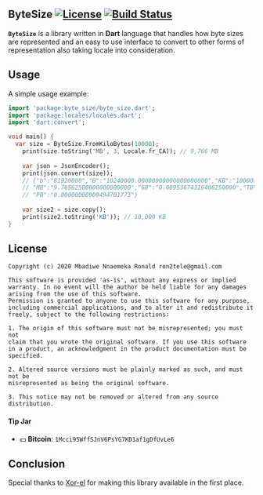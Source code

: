 ## ByteSize [![License](https://img.shields.io/badge/license-MIT-blue.svg)](https://github.com/Ron4fun/byte_size/blob/master/LICENSE) [![Build Status](https://travis-ci.org/Ron4fun/byte_size.svg?branch=master)](https://travis-ci.org/Ron4fun/byte_size)

**`ByteSize`** is a library written in **Dart** language that handles how byte sizes are represented and an easy to use interface to convert to other forms of representation also taking locale into consideration.

## Usage

A simple usage example:

```dart
import 'package:byte_size/byte_size.dart';
import 'package:locales/locales.dart';
import 'dart:convert';

void main() {
  var size = ByteSize.FromKiloBytes(10000);
    print(size.toString('MB', 3, Locale.fr_CA)); // 9,766 MB
  
    var json = JsonEncoder();
    print(json.convert(size));
    // {"b":"81920000","B":"10240000.00000000000000000000","KB":"10000.00000000000000000000",
    // "MB":"9.76562500000000000000","GB":"0.00953674316406250000","TB":"0.00000931322574615479",
    // "PB":"0.00000000909494701773"}
  
    var size2 = size.copy();
    print(size2.toString('KB')); // 10,000 KB
}
```
License
----------
    Copyright (c) 2020 Mbadiwe Nnaemeka Ronald ron2tele@gmail.com

    This software is provided 'as-is', without any express or implied
    warranty. In no event will the author be held liable for any damages
    arising from the use of this software.
    Permission is granted to anyone to use this software for any purpose,
    including commercial applications, and to alter it and redistribute it
    freely, subject to the following restrictions:
    
    1. The origin of this software must not be misrepresented; you must not
    claim that you wrote the original software. If you use this software
    in a product, an acknowledgment in the product documentation must be
    specified.
    
    2. Altered source versions must be plainly marked as such, and must not be
    misrepresented as being the original software.
    
    3. This notice may not be removed or altered from any source distribution.
        
     
#### Tip Jar
* :dollar: **Bitcoin**: `1Mcci95WffSJnV6PsYG7KD1af1gDfUvLe6`


Conclusion
--------------------------------------------------

   Special thanks to [Xor-el](https://github.com/xor-el) for making this library available in the first place.